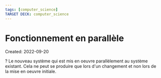 ```yaml
---
tags: [computer_science] 
TARGET DECK: computer_science
---
```

# Fonctionnement en parallèle
Created: 2022-09-20

?
Le nouveau système qui est mis en oeuvre parallèlement au système existant.
Cela ne peut se produire que lors d'un changement et non lors de la mise en oeuvre initiale.
<!--SR:!2022-11-14,37,270-->
